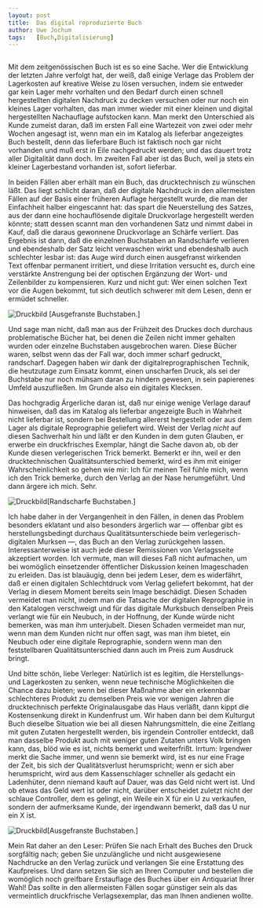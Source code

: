 ```yaml
---
layout:	post
title:	Das digital reproduzierte Buch
author:	Uwe Jochum
tags:   [Buch,Digitalisierung]
---
```


<img
src="http://vg07.met.vgwort.de/na/734b027d29d94cf9bc3aa6613db9eef1"
width="1" height="1" alt="">

Mit dem zeitgenössischen Buch ist es so eine Sache. Wer die
Entwicklung der letzten Jahre verfolgt hat, der weiß, daß einige
Verlage das Problem der Lagerkosten auf kreative Weise zu lösen
versuchen, indem sie entweder gar kein Lager mehr vorhalten und
den Bedarf durch einen schnell hergestellten digitalen Nachdruck
zu decken versuchen oder nur noch ein kleines Lager vorhalten,
das man immer wieder mit einer kleinen und digital hergestellten
Nachauflage aufstocken kann. Man merkt den Unterschied als Kunde
zumeist daran, daß im ersten Fall eine Wartezeit von zwei oder
mehr Wochen angesagt ist, wenn man ein im Katalog als lieferbar
angezeigtes Buch bestellt, denn das lieferbare Buch ist faktisch
noch gar nicht vorhanden und muß erst in Eile nachgedruckt
werden; und das dauert trotz aller Digitalität dann doch. Im
zweiten Fall aber ist das Buch, weil ja stets ein kleiner
Lagerbestand vorhanden ist, sofort lieferbar.

In beiden Fällen aber erhält man ein Buch, das drucktechnisch zu
wünschen läßt. Das liegt schlicht daran, daß der digitale
Nachdruck in den allermeisten Fällen auf der Basis einer früheren
Auflage hergestellt wurde, die man der Einfachheit halber
eingescannt hat: das spart die Neuerstellung des Satzes, aus der
dann eine hochauflösende digitale Druckvorlage hergestellt werden
könnte; statt dessen scannt man den vorhandenen Satz und nimmt
dabei in Kauf, daß die daraus gewonnene Druckvorlage an Schärfe
verliert. Das Ergebnis ist dann, daß die einzelnen Buchstaben an
Randschärfe verlieren und ebendeshalb der Satz leicht verwaschen
wirkt und ebendeshalb auch schlechter lesbar ist: das Auge wird
durch einen ausgefranst wirkenden Text offenbar permanent
irritiert, und diese Irritation versucht es, durch eine
verstärkte Anstrengung bei der optischen Ergänzung der Wort- und
Zeilenbilder zu kompensieren. Kurz und nicht gut: Wer einen
solchen Text vor die Augen bekommt, tut sich deutlich schwerer
mit dem Lesen, denn er ermüdet schneller.

![Druckbild](/5artikel/material/druckbild-01.png "Druckbild")
[Ausgefranste Buchstaben.]

Und sage man nicht, daß man aus der Frühzeit des Druckes doch
durchaus problematische Bücher hat, bei denen die Zeilen nicht
immer gehalten wurden oder einzelne Buchstaben ausgebrochen
waren. Diese Bücher waren, selbst wenn das der Fall war, doch
immer scharf gedruckt, randscharf. Dagegen haben wir dank der
digitalreprographischen Technik, die heutzutage zum Einsatz
kommt, einen unscharfen Druck, als sei der Buchstabe nur noch
mühsam daran zu hindern gewesen, in sein papierenes Umfeld
auszufließen. Im Grunde also ein digitales Klecksen.

Das hochgradig Ärgerliche daran ist, daß nur einige wenige
Verlage darauf hinweisen, daß das im Katalog als lieferbar
angezeigte Buch in Wahrheit nicht lieferbar ist, sondern bei
Bestellung allererst hergestellt oder aus dem Lager als digitale
Reprographie geliefert wird. Weist der Verlag *nicht* auf diesen
Sachverhalt hin und läßt er den Kunden in dem guten Glauben, er
erwerbe ein druckfrisches Exemplar, hängt die Sache davon ab, ob
der Kunde diesen verlegerischen Trick bemerkt. Bemerkt er ihn,
weil er den drucktechnischen Qualitätsunterschied bemerkt, wird
es ihm mit einiger Wahrscheinlichkeit so gehen wie mir: Ich für
meinen Teil fühle mich, wenn ich den Trick bemerke, durch den
Verlag an der Nase herumgeführt. Und dann ärgere ich mich. Sehr.

![Druckbild](/5artikel/material/druckbild-02.png
"Druckbild")[Randscharfe Buchstaben.]

Ich habe daher in der Vergangenheit in den Fällen, in denen das
Problem besonders eklatant und also besonders ärgerlich war —
offenbar gibt es herstellungsbedingt durchaus
Qualitätsunterschiede beim verlegerisch-digitalen Murksen —, das
Buch an den Verlag zurückgehen lassen. Interessanterweise ist
auch jede dieser Remissionen von Verlagsseite akzeptiert
worden. Ich vermute, man will dieses Faß nicht aufmachen, um bei
womöglich einsetzender öffentlicher Diskussion keinen
Imageschaden zu erleiden. Das ist blauäugig, denn bei jedem
Leser, dem es widerfährt, daß er einen digitalen Schlechtdruck
vom Verlag geliefert bekommt, hat der Verlag in diesem Moment
bereits sein Image beschädigt. Diesen Schaden vermeidet man
nicht, indem man die Tatsache der digitalen Reprographie in den
Katalogen verschweigt und für das digitale Murksbuch denselben
Preis verlangt wie für ein Neubuch, in der Hoffnung, der Kunde
würde nicht bemerken, was man ihm unterjubelt. Diesen Schaden
vermeidet man nur, wenn man dem Kunden nicht nur offen sagt, was
man ihm bietet, ein Neubuch oder eine digitale Reprographie,
sondern wenn man den feststellbaren Qualitätsunterschied dann
auch im Preis zum Ausdruck bringt.

Und bitte schön, liebe Verleger: Natürlich ist es legitim, die
Herstellungs- und Lagerkosten zu senken, wenn neue technische
Möglichkeiten die Chance dazu bieten; wenn bei dieser Maßnahme
aber ein erkennbar schlechteres Produkt zu demselben Preis wie
vor wenigen Jahren die drucktechnisch perfekte Originalausgabe
das Haus verläßt, dann kippt die Kostensenkung direkt in
Kundenfrust um. Wir haben dann bei dem Kulturgut Buch dieselbe
Situation wie bei all diesen Nahrungsmitteln, die eine Zeitlang
mit guten Zutaten hergestellt werden, bis irgendein Controller
entdeckt, daß man dasselbe Produkt auch mit weniger guten Zutaten
unters Volk bringen kann, das, blöd wie es ist, nichts bemerkt
und weiterfrißt. Irrtum: Irgendwer merkt die Sache immer, und
wenn sie bemerkt wird, ist es nur eine Frage der Zeit, bis sich
der Qualitätsverlust herumspricht; wenn er sich aber
herumspricht, wird aus dem Kassenschlager schneller als gedacht
ein Ladenhüter, denn niemand kauft auf Dauer, was das Geld nicht
wert ist. Und ob etwas das Geld wert ist oder nicht, darüber
entscheidet zuletzt nicht der schlaue Controller, dem es gelingt,
ein Weile ein X für ein U zu verkaufen, sondern der aufmerksame
Kunde, der irgendwann bemerkt, daß das U nur ein X ist.

![Druckbild](/5artikel/material/druckbild-03.png
"Druckbild")[Ausgefranste Buchstaben.]

Mein Rat daher an den Leser: Prüfen Sie nach Erhalt des Buches
den Druck sorgfältig nach; geben Sie unzulängliche und nicht
ausgewiesene Nachdrucke an den Verlag zurück und verlangen Sie
eine Erstattung des Kaufpreises. Und dann setzen Sie sich an
Ihren Computer und bestellen die womöglich noch greifbare
Erstauflage des Buches über ein Antiquariat Ihrer Wahl!  Das
sollte in den allermeisten Fällen sogar günstiger sein als das
vermeintlich druckfrische Verlagsexemplar, das man Ihnen andienen
wollte.


